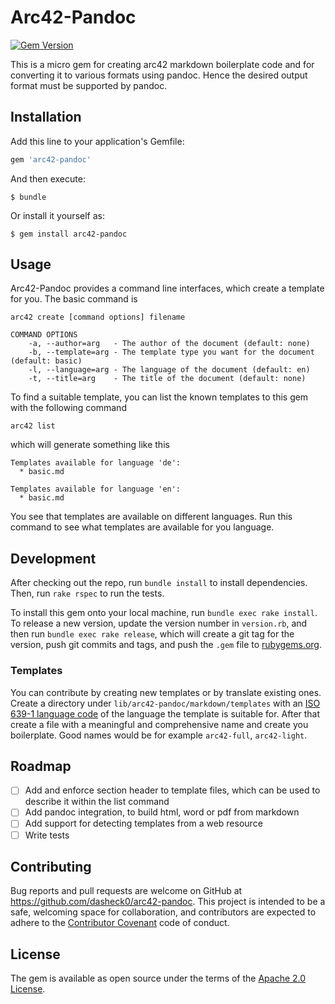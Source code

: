 # Arc42-Pandoc

[![Gem Version](https://badge.fury.io/rb/arc42-pandoc.svg)](https://badge.fury.io/rb/arc42-pandoc)

This is a micro gem for creating arc42 markdown boilerplate code and for converting it to various formats using pandoc. Hence the desired output format must be supported by pandoc.

## Installation

Add this line to your application's Gemfile:

```ruby
gem 'arc42-pandoc'
```

And then execute:

    $ bundle

Or install it yourself as:

    $ gem install arc42-pandoc

## Usage

Arc42-Pandoc provides a command line interfaces, which create a template for you. The basic command is

    arc42 create [command options] filename
    
    COMMAND OPTIONS
        -a, --author=arg   - The author of the document (default: none)
        -b, --template=arg - The template type you want for the document (default: basic)
        -l, --language=arg - The language of the document (default: en)
        -t, --title=arg    - The title of the document (default: none)

To find a suitable template, you can list the known templates to this gem with the following command

    arc42 list
    
which will generate something like this

    Templates available for language 'de': 
      * basic.md
    
    Templates available for language 'en': 
      * basic.md

You see that templates are available on different languages. Run this command to see what templates are available for you language.

## Development

After checking out the repo, run `bundle install` to install dependencies. Then, run `rake rspec` to run the tests. 

To install this gem onto your local machine, run `bundle exec rake install`. To release a new version, update the version number in `version.rb`, and then run `bundle exec rake release`, which will create a git tag for the version, push git commits and tags, and push the `.gem` file to [rubygems.org](https://rubygems.org).

### Templates

You can contribute by creating new templates or by translate existing ones. Create a directory under `lib/arc42-pandoc/markdown/templates` with an [ISO 639-1 language code](https://en.wikipedia.org/wiki/ISO_639-1)
of the language the template is suitable for. After that create a file with a meaningful and comprehensive name and create you boilerplate. Good names would be for example `arc42-full`, `arc42-light`.

## Roadmap

* [ ] Add and enforce section header to template files, which can be used to describe it within the list command
* [ ] Add pandoc integration, to build html, word or pdf from markdown
* [ ] Add support for detecting templates from a web resource
* [ ] Write tests

## Contributing

Bug reports and pull requests are welcome on GitHub at https://github.com/dasheck0/arc42-pandoc. This project is intended to be a safe, welcoming space for collaboration, and contributors are expected to adhere to the [Contributor Covenant](contributor-covenant.org) code of conduct.


## License

The gem is available as open source under the terms of the [Apache 2.0 License](https://www.apache.org/licenses/LICENSE-2.0).

